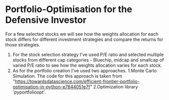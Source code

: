 # Portfolio-Optimisation for the Defensive Investor
For a few selected stocks we will see how the weights allocation for each stock differs for different investment strategies and compare the returns for those strategies. 

1. For the stock selection strategy I've used P/E ratio and selected multiple stocks from different cap categories - Bluechip, midcap and smallcap of varied P/E ratio to see how the weights allocation varies for each stock. 
2. As for the portfolio creation I've used two approaches. 
  1.Monte Carlo Simulation.  The code for this approach is taken from "https://towardsdatascience.com/efficient-frontier-portfolio-optimisation-in-python-e7844051e7f"
  2.Optimization library 'pyportfolioopt'. 
